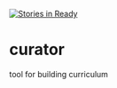[![Stories in Ready](https://badge.waffle.io/enspiral-dev-academy/curator.png?label=ready&title=Ready)](https://waffle.io/enspiral-dev-academy/curator)
# curator
tool for building curriculum
